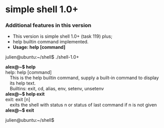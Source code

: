 # simple shell 1.0+

### Additional features in this version
* This version is simple shell 1.0+ (task 119) plus;
* help builtin command implemented.
* **Usage: help [command]**  
 
julien@ubuntu:\~/shell$ ./shell-1.0+  

**alex@~$ help**  
help: help [command]  
&emsp;This is the help builtin command, supply a built-in command to display  
&emsp;its help text.  
&emsp;Builtins: exit, cd, alias, env, setenv, unsetenv  
**alex@~$ help exit**  
exit: exit [n]  
&emsp;exits the shell with status n or status of last command if n is not given  
**alex@~$ exit**  

julien@ubuntu:\~/shell$  
